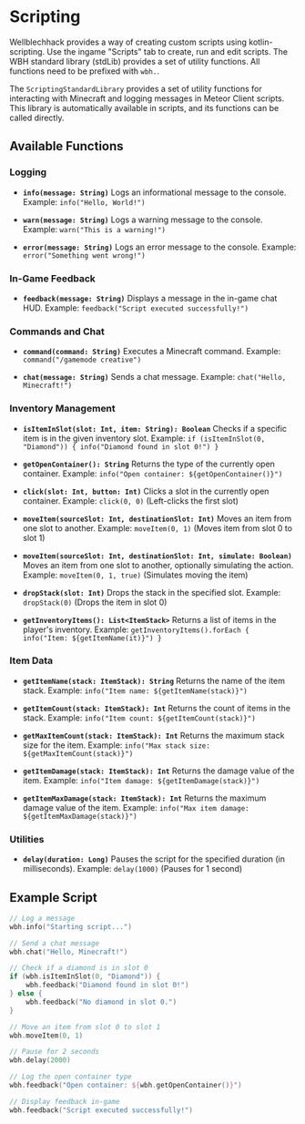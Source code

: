 # Scripting

Wellblechhack provides a way of creating custom scripts using kotlin-scripting.
Use the ingame "Scripts" tab to create, run and edit scripts.
The WBH standard library (stdLib) provides a set of utility functions. All functions need to be prefixed with `wbh.`.

The `ScriptingStandardLibrary` provides a set of utility functions for interacting with Minecraft and logging messages in Meteor Client scripts. This library is automatically available in scripts, and its functions can be called directly.

## Available Functions

### Logging
- **`info(message: String)`**
  Logs an informational message to the console.
  Example: `info("Hello, World!")`

- **`warn(message: String)`**
  Logs a warning message to the console.
  Example: `warn("This is a warning!")`

- **`error(message: String)`**
  Logs an error message to the console.
  Example: `error("Something went wrong!")`

### In-Game Feedback
- **`feedback(message: String)`**
  Displays a message in the in-game chat HUD.
  Example: `feedback("Script executed successfully!")`

### Commands and Chat
- **`command(command: String)`**
  Executes a Minecraft command.
  Example: `command("/gamemode creative")`

- **`chat(message: String)`**
  Sends a chat message.
  Example: `chat("Hello, Minecraft!")`

### Inventory Management
- **`isItemInSlot(slot: Int, item: String): Boolean`**
  Checks if a specific item is in the given inventory slot.
  Example: `if (isItemInSlot(0, "Diamond")) { info("Diamond found in slot 0!") }`

- **`getOpenContainer(): String`**
  Returns the type of the currently open container.
  Example: `info("Open container: ${getOpenContainer()}")`

- **`click(slot: Int, button: Int)`**
  Clicks a slot in the currently open container.
  Example: `click(0, 0)` (Left-clicks the first slot)

- **`moveItem(sourceSlot: Int, destinationSlot: Int)`**
  Moves an item from one slot to another.
  Example: `moveItem(0, 1)` (Moves item from slot 0 to slot 1)

- **`moveItem(sourceSlot: Int, destinationSlot: Int, simulate: Boolean)`**
  Moves an item from one slot to another, optionally simulating the action.
  Example: `moveItem(0, 1, true)` (Simulates moving the item)

- **`dropStack(slot: Int)`**
  Drops the stack in the specified slot.
  Example: `dropStack(0)` (Drops the item in slot 0)

- **`getInventoryItems(): List<ItemStack>`**
  Returns a list of items in the player's inventory.
  Example: `getInventoryItems().forEach { info("Item: ${getItemName(it)}") }`

### Item Data
- **`getItemName(stack: ItemStack): String`**
  Returns the name of the item stack.
  Example: `info("Item name: ${getItemName(stack)}")`

- **`getItemCount(stack: ItemStack): Int`**
  Returns the count of items in the stack.
  Example: `info("Item count: ${getItemCount(stack)}")`

- **`getMaxItemCount(stack: ItemStack): Int`**
  Returns the maximum stack size for the item.
  Example: `info("Max stack size: ${getMaxItemCount(stack)}")`

- **`getItemDamage(stack: ItemStack): Int`**
  Returns the damage value of the item.
  Example: `info("Item damage: ${getItemDamage(stack)}")`

- **`getItemMaxDamage(stack: ItemStack): Int`**
  Returns the maximum damage value of the item.
  Example: `info("Max item damage: ${getItemMaxDamage(stack)}")`

### Utilities
- **`delay(duration: Long)`**
  Pauses the script for the specified duration (in milliseconds).
  Example: `delay(1000)` (Pauses for 1 second)

## Example Script

```kotlin
// Log a message
wbh.info("Starting script...")

// Send a chat message
wbh.chat("Hello, Minecraft!")

// Check if a diamond is in slot 0
if (wbh.isItemInSlot(0, "Diamond")) {
    wbh.feedback("Diamond found in slot 0!")
} else {
    wbh.feedback("No diamond in slot 0.")
}

// Move an item from slot 0 to slot 1
wbh.moveItem(0, 1)

// Pause for 2 seconds
wbh.delay(2000)

// Log the open container type
wbh.feedback("Open container: ${wbh.getOpenContainer()}")

// Display feedback in-game
wbh.feedback("Script executed successfully!")
```
